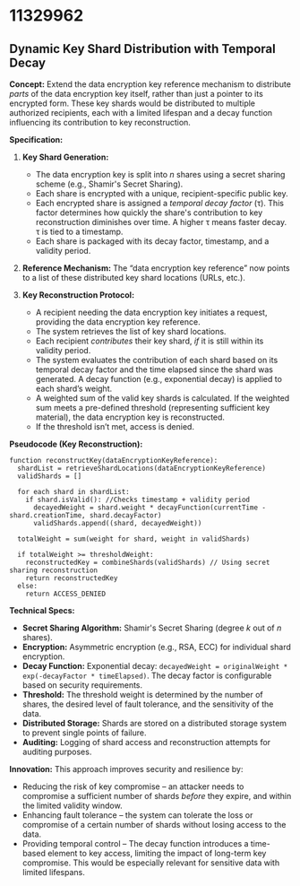# 11329962

## Dynamic Key Shard Distribution with Temporal Decay

**Concept:** Extend the data encryption key reference mechanism to distribute *parts* of the data encryption key itself, rather than just a pointer to its encrypted form. These key shards would be distributed to multiple authorized recipients, each with a limited lifespan and a decay function influencing its contribution to key reconstruction.

**Specification:**

1.  **Key Shard Generation:**
    *   The data encryption key is split into *n* shares using a secret sharing scheme (e.g., Shamir's Secret Sharing).
    *   Each share is encrypted with a unique, recipient-specific public key.
    *   Each encrypted share is assigned a *temporal decay factor* (τ). This factor determines how quickly the share's contribution to key reconstruction diminishes over time.  A higher τ means faster decay.  τ is tied to a timestamp.
    *   Each share is packaged with its decay factor, timestamp, and a validity period.

2.  **Reference Mechanism:** The “data encryption key reference” now points to a list of these distributed key shard locations (URLs, etc.).

3.  **Key Reconstruction Protocol:**
    *   A recipient needing the data encryption key initiates a request, providing the data encryption key reference.
    *   The system retrieves the list of key shard locations.
    *   Each recipient *contributes* their key shard, *if* it is still within its validity period.
    *   The system evaluates the contribution of each shard based on its temporal decay factor and the time elapsed since the shard was generated.  A decay function (e.g., exponential decay) is applied to each shard’s weight.
    *   A weighted sum of the valid key shards is calculated. If the weighted sum meets a pre-defined threshold (representing sufficient key material), the data encryption key is reconstructed.
    *   If the threshold isn’t met, access is denied.

**Pseudocode (Key Reconstruction):**

```
function reconstructKey(dataEncryptionKeyReference):
  shardList = retrieveShardLocations(dataEncryptionKeyReference)
  validShards = []

  for each shard in shardList:
    if shard.isValid(): //Checks timestamp + validity period
      decayedWeight = shard.weight * decayFunction(currentTime - shard.creationTime, shard.decayFactor)
      validShards.append((shard, decayedWeight))

  totalWeight = sum(weight for shard, weight in validShards)

  if totalWeight >= thresholdWeight:
    reconstructedKey = combineShards(validShards) // Using secret sharing reconstruction
    return reconstructedKey
  else:
    return ACCESS_DENIED
```

**Technical Specs:**

*   **Secret Sharing Algorithm:** Shamir's Secret Sharing (degree *k* out of *n* shares).
*   **Encryption:**  Asymmetric encryption (e.g., RSA, ECC) for individual shard encryption.
*   **Decay Function:**  Exponential decay: `decayedWeight = originalWeight * exp(-decayFactor * timeElapsed)`.  The decay factor is configurable based on security requirements.
*   **Threshold:**  The threshold weight is determined by the number of shares, the desired level of fault tolerance, and the sensitivity of the data.
*   **Distributed Storage:** Shards are stored on a distributed storage system to prevent single points of failure.
*   **Auditing:**  Logging of shard access and reconstruction attempts for auditing purposes.



**Innovation:** This approach improves security and resilience by:

*   Reducing the risk of key compromise – an attacker needs to compromise a sufficient number of shards *before* they expire, and within the limited validity window.
*   Enhancing fault tolerance – the system can tolerate the loss or compromise of a certain number of shards without losing access to the data.
*   Providing temporal control – The decay function introduces a time-based element to key access, limiting the impact of long-term key compromise. This would be especially relevant for sensitive data with limited lifespans.
